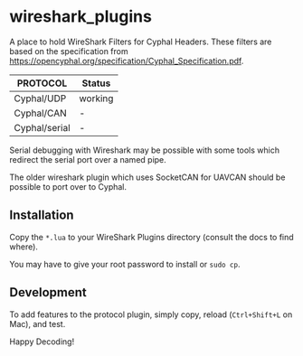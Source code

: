 # wireshark_plugins

A place to hold WireShark Filters for Cyphal Headers. These filters are based on the specification from https://opencyphal.org/specification/Cyphal_Specification.pdf.

| PROTOCOL | Status |
|----------|--------|
| Cyphal/UDP | working |
| Cyphal/CAN | - |
| Cyphal/serial | - |

Serial debugging with Wireshark may be possible with some tools which redirect the serial port over a named pipe.

The older wireshark plugin which uses SocketCAN for UAVCAN should be possible to port over to Cyphal.

## Installation

Copy the `*.lua` to your WireShark Plugins directory (consult the docs to find where).

You may have to give your root password to install or `sudo cp`.

## Development

To add features to the protocol plugin, simply copy, reload (`Ctrl+Shift+L` on Mac), and test.

Happy Decoding!
